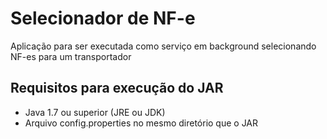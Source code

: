 # Selecionador de NF-e
Aplicação para ser executada como serviço em background selecionando NF-es para um transportador

## Requisitos para execução do JAR
<ul>
  <li>Java 1.7 ou superior (JRE ou JDK)</li>
  <li>Arquivo config.properties no mesmo diretório que o JAR</li>
</ul>
